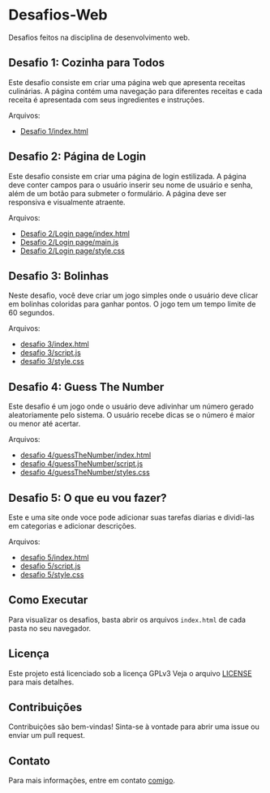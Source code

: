 # Desafios-Web

Desafios feitos na disciplina de desenvolvimento web.

## Desafio 1: Cozinha para Todos

Este desafio consiste em criar uma página web que apresenta receitas culinárias. A página contém uma navegação para diferentes receitas e cada receita é apresentada com seus ingredientes e instruções.

Arquivos:
- [Desafio 1/index.html](Desafio%201/index.html)

## Desafio 2: Página de Login

Este desafio consiste em criar uma página de login estilizada. A página deve conter campos para o usuário inserir seu nome de usuário e senha, além de um botão para submeter o formulário. A página deve ser responsiva e visualmente atraente.

Arquivos:
- [Desafio 2/Login page/index.html](Desafio%202/Login%20page/index.html)
- [Desafio 2/Login page/main.js](Desafio%202/Login%20page/main.js)
- [Desafio 2/Login page/style.css](Desafio%202/Login%20page/style.css)

## Desafio 3: Bolinhas

Neste desafio, você deve criar um jogo simples onde o usuário deve clicar em bolinhas coloridas para ganhar pontos. O jogo tem um tempo limite de 60 segundos.

Arquivos:
- [desafio 3/index.html](desafio%203/index.html)
- [desafio 3/script.js](desafio%203/script.js)
- [desafio 3/style.css](desafio%203/style.css)

## Desafio 4: Guess The Number

Este desafio é um jogo onde o usuário deve adivinhar um número gerado aleatoriamente pelo sistema. O usuário recebe dicas se o número é maior ou menor até acertar.

Arquivos:
- [desafio 4/guessTheNumber/index.html](desafio%204/guessTheNumber/index.html)
- [desafio 4/guessTheNumber/script.js](desafio%204/guessTheNumber/script.js)
- [desafio 4/guessTheNumber/styles.css](desafio%204/guessTheNumber/styles.css)

## Desafio 5: O que eu vou fazer?

Este e uma site onde voce pode adicionar suas tarefas diarias e dividi-las em categorias e adicionar descrições.

Arquivos:
- [desafio 5/index.html](desafio%205/index.html)
- [desafio 5/script.js](desafio%205/script.js)
- [desafio 5/style.css](desafio%205/style.css)

## Como Executar

Para visualizar os desafios, basta abrir os arquivos `index.html` de cada pasta no seu navegador.

## Licença

Este projeto está licenciado sob a licença GPLv3 Veja o arquivo [LICENSE](LICENSE) para mais detalhes.

## Contribuições

Contribuições são bem-vindas! Sinta-se à vontade para abrir uma issue ou enviar um pull request.

## Contato

Para mais informações, entre em contato [comigo](https://github.com/FelpLiet).